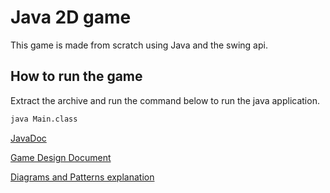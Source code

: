 # Java 2D game

This game is made from scratch using Java and the swing api.

## How to run the game

Extract the archive and run the command below to run the java application. 
```bash
java Main.class
```

[JavaDoc](/documents/javadoc/index.html)

[Game Design Document](/documents/designDocument.md)

[Diagrams and Patterns explanation](/documents/diagrams.md)